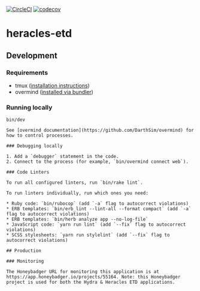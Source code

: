 [![CircleCI](https://dl.circleci.com/status-badge/img/gh/sul-dlss/heracles-etd/tree/main.svg?style=svg)](https://dl.circleci.com/status-badge/redirect/gh/sul-dlss/heracles-etd/tree/main)
[![codecov](https://codecov.io/gh/sul-dlss/heracles-etd/graph/badge.svg?token=YX0VEDM3J0)](https://codecov.io/gh/sul-dlss/heracles-etd)

# heracles-etd

## Development

### Requirements

* tmux ([installation instructions](https://github.com/tmux/tmux#installation))
* overmind ([installed via bundler](https://github.com/DarthSim/overmind/tree/master/packaging/rubygems#installation-with-rails))

### Running locally

```shell
bin/dev

See [overmind documentation](https://github.com/DarthSim/overmind) for how to control processes.

### Debugging locally

1. Add a `debugger` statement in the code.
2. Connect to the process (for example, `bin/overmind connect web`).

### Code Linters

To run all configured linters, run `bin/rake lint`.

To run linters individually, run which ones you need:

* Ruby code: `bin/rubocop` (add `-a` flag to autocorrect violations)
* ERB templates: `bin/erb_lint --lint-all --format compact` (add `-a` flag to autocorrect violations)
* ERB templates: `bin/herb analyze app --no-log-file`
* JavaScript code: `yarn run lint` (add `--fix` flag to autocorrect violations)
* SCSS stylesheets: `yarn run stylelint` (add `--fix` flag to autocorrect violations)

## Production

### Monitoring

The Honeybadger URL for monitoring this application is at https://app.honeybadger.io/projects/55164. Note: this Honeybadger project is used for both the Hydra & Heracles ETD applications.
